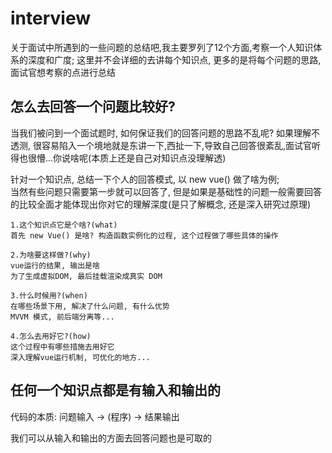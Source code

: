 # interview
关于面试中所遇到的一些问题的总结吧,我主要罗列了12个方面,考察一个人知识体系的深度和广度;
这里并不会详细的去讲每个知识点, 更多的是将每个问题的思路,面试官想考察的点进行总结

## 怎么去回答一个问题比较好?
当我们被问到一个面试题时, 如何保证我们的回答问题的思路不乱呢?
如果理解不透测, 很容易陷入一个境地就是东讲一下,西扯一下,导致自己回答很紊乱,面试官听得也很懵...你说啥呢(本质上还是自己对知识点没理解透)

针对一个知识点, 总结一下个人的回答模式, 以 new vue() 做了啥为例;  
当然有些问题只需要第一步就可以回答了, 但是如果是基础性的问题一般需要回答的比较全面才能体现出你对它的理解深度(是只了解概念, 还是深入研究过原理)
```
1.这个知识点它是个啥?(what)
首先 new Vue() 是啥? 构造函数实例化的过程, 这个过程做了哪些具体的操作

2.为啥要这样做?(why)
vue运行的结果, 输出是啥
为了生成虚拟DOM, 最后挂载渲染成真实 DOM

3.什么时候用?(when)
在哪些场景下用, 解决了什么问题, 有什么优势
MVVM 模式, 前后端分离等...

4.怎么去用好它?(how)
这个过程中有哪些措施去用好它
深入理解vue运行机制, 可优化的地方...
```

## 任何一个知识点都是有输入和输出的
代码的本质:
问题输入 -> (程序) -> 结果输出

我们可以从输入和输出的方面去回答问题也是可取的
